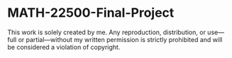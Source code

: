 # MATH-22500-Final-Project
This work is solely created by me. Any reproduction, distribution, or use—full or partial—without my written permission is strictly prohibited and will be considered a violation of copyright.
